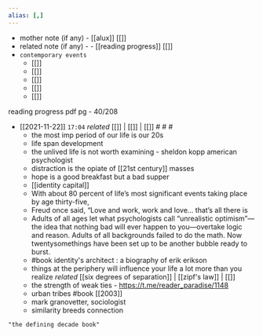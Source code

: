 ```yaml
---
alias: [,]
---
```

- mother note (if any)
		- [[alux]] [[]]
- related note (if any) -
		- [[reading progress]] [[]]
- `contemporary events`
	- [[]]
	- [[]]
	- [[]]
	- [[]]
	- [[]]

reading progress pdf pg - 40/208

- [[2021-11-22]]  `17:04` _related_ [[]] | [[]] | [[]] # # #
	- the most imp period of our life is our 20s
	- life span development
	- the unlived life is not worth examining - sheldon kopp american psychologist
	- distraction is the opiate of [[21st century]] masses
	- hope is a good breakfast but a bad supper
	- [[identity capital]]
	- With about 80 percent of life’s most significant events taking place by age thirty-five,
	- Freud once said, “Love and work, work and love... that’s all there is
	- Adults of all ages let what psychologists call “unrealistic optimism”—the idea that nothing bad will ever happen to you—overtake logic and reason. Adults of all backgrounds failed to do the math. Now twentysomethings have been set up to be another bubble ready to burst.
	- #book identity's architect : a biography of erik erikson
	- things at the periphery will influence your life a lot more than you realize _related_ [[six degrees of separation]] | [[zipf's law]] | [[]]
	- the strength of weak ties - https://t.me/reader_paradise/1148
	- urban tribes #book [[2003]]
	- mark granovetter, sociologist
	- similarity breeds connection

```query
"the defining decade book"
```